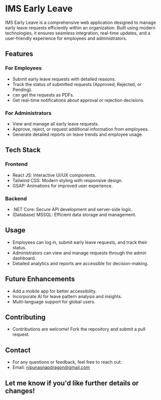 # IMS Early Leave
IMS Early Leave is a comprehensive web application designed to manage early leave requests efficiently within an organization. Built using modern technologies, it ensures seamless integration, real-time updates, and a user-friendly experience for employees and administrators.

## Features
### For Employees
- Submit early leave requests with detailed reasons.
- Track the status of submitted requests (Approved, Rejected, or Pending).
- can get the requests as PDFs.
- Get real-time notifications about approval or rejection decisions.
  
### For Administrators
- View and manage all early leave requests.
- Approve, reject, or request additional information from employees.
- Generate detailed reports on leave trends and employee usage.
  
## Tech Stack
### Frontend
- React JS: Interactive UI/UX components.
- Tailwind CSS: Modern styling with responsive design.
- GSAP: Animations for improved user experience.
  
### Backend
- .NET Core: Secure API development and server-side logic.
- (Database) MSSQL: Efficient data storage and management.

## Usage
- Employees can log in, submit early leave requests, and track their status.
- Administrators can view and manage requests through the admin dashboard.
- Detailed analytics and reports are accessible for decision-making.

## Future Enhancements
- Add a mobile app for better accessibility.
- Incorporate AI for leave pattern analysis and insights.
- Multi-language support for global users.
  
## Contributing
- Contributions are welcome! Fork the repository and submit a pull request.

## Contact
- For any questions or feedback, feel free to reach out:
- Email: nipunasnapdragon@gmail.com

## Let me know if you'd like further details or changes!
